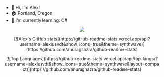 - 👋 Hi, I’m Alex!
- 🏠 Portland, Oregon
- 🌱 I’m currently learning: C#
<p align="center"><a href="https://www.linkedin.com/in/ajohns12/"><img align="center" src="https://img.shields.io/badge/LinkedIn-6fd2f9?style=for-the-badge&logo=linkedin&logoColor=282a36"></a></p>
<p align="center">[![Alex's GitHub stats](https://github-readme-stats.vercel.app/api?username=alexiusvdt&show_icons=true&theme=synthwave)](https://github.com/anuraghazra/github-readme-stats)</p>
<p align="center">[![Top Languages](https://github-readme-stats.vercel.app/api/top-langs/?username=alexiusvdt&show_icons=true&theme=synthwave&layout=compact)](https://github.com/anuraghazra/github-readme-stats)</p>

<!---
alexiusvdt/alexiusvdt is a ✨ special ✨ repository because its `README.md` (this file) appears on your GitHub profile.
You can click the Preview link to take a look at your changes.
--->
